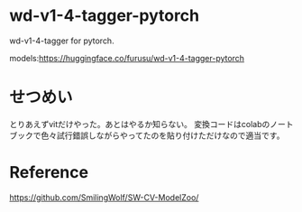 # wd-v1-4-tagger-pytorch
wd-v1-4-tagger for pytorch.

models:https://huggingface.co/furusu/wd-v1-4-tagger-pytorch
# せつめい
とりあえずvitだけやった。あとはやるか知らない。
変換コードはcolabのノートブックで色々試行錯誤しながらやってたのを貼り付けただけなので適当です。

# Reference
https://github.com/SmilingWolf/SW-CV-ModelZoo/
